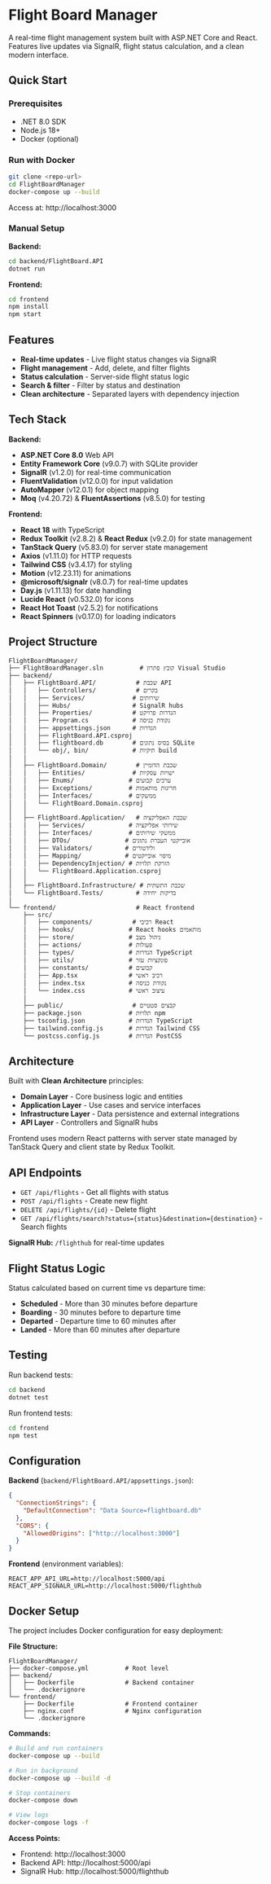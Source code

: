 # Flight Board Manager

A real-time flight management system built with ASP.NET Core and React. Features live updates via SignalR, flight status calculation, and a clean modern interface.

## Quick Start

### Prerequisites

- .NET 8.0 SDK
- Node.js 18+
- Docker (optional)

### Run with Docker

```bash
git clone <repo-url>
cd FlightBoardManager
docker-compose up --build
```

Access at: http://localhost:3000

### Manual Setup

**Backend:**

```bash
cd backend/FlightBoard.API
dotnet run
```

**Frontend:**

```bash
cd frontend
npm install
npm start
```

## Features

- **Real-time updates** - Live flight status changes via SignalR
- **Flight management** - Add, delete, and filter flights
- **Status calculation** - Server-side flight status logic
- **Search & filter** - Filter by status and destination
- **Clean architecture** - Separated layers with dependency injection

## Tech Stack

**Backend:**

- **ASP.NET Core 8.0** Web API
- **Entity Framework Core** (v9.0.7) with SQLite provider
- **SignalR** (v1.2.0) for real-time communication
- **FluentValidation** (v12.0.0) for input validation
- **AutoMapper** (v12.0.1) for object mapping
- **Moq** (v4.20.72) & **FluentAssertions** (v8.5.0) for testing

**Frontend:**

- **React 18** with TypeScript
- **Redux Toolkit** (v2.8.2) & **React Redux** (v9.2.0) for state management
- **TanStack Query** (v5.83.0) for server state management
- **Axios** (v1.11.0) for HTTP requests
- **Tailwind CSS** (v3.4.17) for styling
- **Motion** (v12.23.11) for animations
- **@microsoft/signalr** (v8.0.7) for real-time updates
- **Day.js** (v1.11.13) for date handling
- **Lucide React** (v0.532.0) for icons
- **React Hot Toast** (v2.5.2) for notifications
- **React Spinners** (v0.17.0) for loading indicators

## Project Structure

```
FlightBoardManager/
├── FlightBoardManager.sln          # קובץ פתרון Visual Studio
├── backend/
│   ├── FlightBoard.API/           # שכבת API
│   │   ├── Controllers/           # בקרים
│   │   ├── Services/             # שירותים
│   │   ├── Hubs/                 # SignalR hubs
│   │   ├── Properties/           # הגדרות פרויקט
│   │   ├── Program.cs            # נקודת כניסה
│   │   ├── appsettings.json      # הגדרות
│   │   ├── FlightBoard.API.csproj
│   │   ├── flightboard.db        # בסיס נתונים SQLite
│   │   └── obj/, bin/            # תיקיות build
│   │
│   ├── FlightBoard.Domain/        # שכבת הדומיין
│   │   ├── Entities/             # ישויות עסקיות
│   │   ├── Enums/               # ערכים קבועים
│   │   ├── Exceptions/          # חריגות מותאמות
│   │   ├── Interfaces/          # ממשקים
│   │   └── FlightBoard.Domain.csproj
│   │
│   ├── FlightBoard.Application/   # שכבת האפליקציה
│   │   ├── Services/            # שירותי אפליקציה
│   │   ├── Interfaces/          # ממשקי שירותים
│   │   ├── DTOs/               # אובייקטי העברת נתונים
│   │   ├── Validators/         # ולידטורים
│   │   ├── Mapping/            # מיפוי אובייקטים
│   │   ├── DependencyInjection/ # הזרקת תלויות
│   │   └── FlightBoard.Application.csproj
│   │
│   ├── FlightBoard.Infrastructure/ # שכבת התשתית
│   └── FlightBoard.Tests/         # בדיקות יחידה
│
└── frontend/                      # React frontend
    ├── src/
    │   ├── components/           # רכיבי React
    │   ├── hooks/               # React hooks מותאמים
    │   ├── store/               # ניהול מצב
    │   ├── actions/             # פעולות
    │   ├── types/               # הגדרות TypeScript
    │   ├── utils/               # פונקציות עזר
    │   ├── constants/           # קבועים
    │   ├── App.tsx              # רכיב ראשי
    │   ├── index.tsx            # נקודת כניסה
    │   └── index.css            # עיצוב ראשי
    │
    ├── public/                   # קבצים סטטיים
    ├── package.json             # תלויות npm
    ├── tsconfig.json            # הגדרות TypeScript
    ├── tailwind.config.js       # הגדרות Tailwind CSS
    └── postcss.config.js        # הגדרות PostCSS
```

## Architecture

Built with **Clean Architecture** principles:

- **Domain Layer** - Core business logic and entities
- **Application Layer** - Use cases and service interfaces
- **Infrastructure Layer** - Data persistence and external integrations
- **API Layer** - Controllers and SignalR hubs

Frontend uses modern React patterns with server state managed by TanStack Query and client state by Redux Toolkit.

## API Endpoints

- `GET /api/flights` - Get all flights with status
- `POST /api/flights` - Create new flight
- `DELETE /api/flights/{id}` - Delete flight
- `GET /api/flights/search?status={status}&destination={destination}` - Search flights

**SignalR Hub:** `/flighthub` for real-time updates

## Flight Status Logic

Status calculated based on current time vs departure time:

- **Scheduled** - More than 30 minutes before departure
- **Boarding** - 30 minutes before to departure time
- **Departed** - Departure time to 60 minutes after
- **Landed** - More than 60 minutes after departure

## Testing

Run backend tests:

```bash
cd backend
dotnet test
```

Run frontend tests:

```bash
cd frontend
npm test
```

## Configuration

**Backend** (`backend/FlightBoard.API/appsettings.json`):

```json
{
  "ConnectionStrings": {
    "DefaultConnection": "Data Source=flightboard.db"
  },
  "CORS": {
    "AllowedOrigins": ["http://localhost:3000"]
  }
}
```

**Frontend** (environment variables):

```env
REACT_APP_API_URL=http://localhost:5000/api
REACT_APP_SIGNALR_URL=http://localhost:5000/flighthub
```

## Docker Setup

The project includes Docker configuration for easy deployment:

**File Structure:**

```
FlightBoardManager/
├── docker-compose.yml          # Root level
├── backend/
│   ├── Dockerfile              # Backend container
│   └── .dockerignore
└── frontend/
    ├── Dockerfile              # Frontend container
    ├── nginx.conf              # Nginx configuration
    └── .dockerignore
```

**Commands:**

```bash
# Build and run containers
docker-compose up --build

# Run in background
docker-compose up --build -d

# Stop containers
docker-compose down

# View logs
docker-compose logs -f
```

**Access Points:**

- Frontend: http://localhost:3000
- Backend API: http://localhost:5000/api
- SignalR Hub: http://localhost:5000/flighthub
